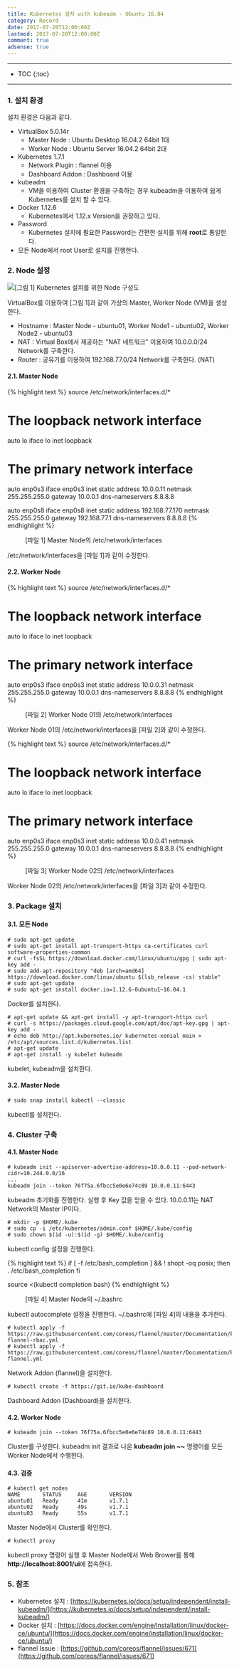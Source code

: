 ```yaml
---
title: Kubernetes 설치 with kubeadm - Ubuntu 16.04
category: Record
date: 2017-07-20T12:00:00Z
lastmod: 2017-07-20T12:00:00Z
comment: true
adsense: true
---
```


***

* TOC
{:toc}

***

### 1. 설치 환경

설치 환경은 다음과 같다.
* VirtualBox 5.0.14r
  * Master Node : Ubuntu Desktop 16.04.2 64bit 1대
  * Worker Node : Ubuntu Server 16.04.2 64bit 2대
* Kubernetes 1.7.1
  * Network Plugin : flannel 이용
  * Dashboard Addon : Dashboard 이용
* kubeadm
  * VM을 이용하여 Cluster 환경을 구축하는 경우 kubeadm을 이용하여 쉽게 Kubernetes를 설치 할 수 있다.
* Docker 1.12.6
  * Kubernetes에서 1.12.x Version을 권장하고 있다.
* Password
  * Kubernetes 설치에 필요한 Password는 간편한 설치를 위해 **root**로 통일한다.
* 모든 Node에서 root User로 설치를 진행한다.

### 2. Node 설정

![[그림 1] Kubernetes 설치를 위한 Node 구성도]({{site.baseurl}}/images/record/Kubernetes_kubeadm_Install_Ubuntu_16.04/Node_Setting.PNG)

VirtualBox를 이용하여 [그림 1]과 같이 가상의 Master, Worker Node (VM)을 생성한다.
* Hostname : Master Node - ubuntu01, Worker Node1 - ubuntu02, Worker Node2 - ubuntu03
* NAT : Virtual Box에서 제공하는 "NAT 네트워크" 이용하여 10.0.0.0/24 Network를 구축한다.
* Router : 공유기를 이용하여 192.168.77.0/24 Network를 구축한다. (NAT)

#### 2.1. Master Node

{% highlight text %}
source /etc/network/interfaces.d/*

# The loopback network interface
auto lo
iface lo inet loopback

# The primary network interface
auto enp0s3
iface enp0s3 inet static
address 10.0.0.11
netmask 255.255.255.0
gateway 10.0.0.1
dns-nameservers 8.8.8.8

auto enp0s8
iface enp0s8 inet static
address 192.168.77.170
netmask 255.255.255.0
gateway 192.168.77.1
dns-nameservers 8.8.8.8
{% endhighlight %}
<figure>
<figcaption class="caption">[파일 1] Master Node의 /etc/network/interfaces</figcaption>
</figure>

/etc/network/interfaces을 [파일 1]과 같이 수정한다.

#### 2.2. Worker Node

{% highlight text %}
source /etc/network/interfaces.d/*

# The loopback network interface
auto lo
iface lo inet loopback

# The primary network interface
auto enp0s3
iface enp0s3 inet static
address 10.0.0.31
netmask 255.255.255.0
gateway 10.0.0.1
dns-nameservers 8.8.8.8
{% endhighlight %}
<figure>
<figcaption class="caption">[파일 2] Worker Node 01의 /etc/network/interfaces</figcaption>
</figure>

Worker Node 01의 /etc/network/interfaces을 [파일 2]와 같이 수정한다.

{% highlight text %}
source /etc/network/interfaces.d/*

# The loopback network interface
auto lo
iface lo inet loopback

# The primary network interface
auto enp0s3
iface enp0s3 inet static
address 10.0.0.41
netmask 255.255.255.0
gateway 10.0.0.1
dns-nameservers 8.8.8.8
{% endhighlight %}
<figure>
<figcaption class="caption">[파일 3] Worker Node 02의 /etc/network/interfaces</figcaption>
</figure>

Worker Node 02의 /etc/network/interfaces을 [파일 3]과 같이 수정한다.

### 3. Package 설치

#### 3.1. 모든 Node

~~~
# sudo apt-get update
# sudo apt-get install apt-transport-https ca-certificates curl software-properties-common
# curl -fsSL https://download.docker.com/linux/ubuntu/gpg | sudo apt-key add -
# sudo add-apt-repository "deb [arch=amd64] https://download.docker.com/linux/ubuntu $(lsb_release -cs) stable"
# sudo apt-get update
# sudo apt-get install docker.io=1.12.6-0ubuntu1~16.04.1
~~~

Docker를 설치한다.

~~~
# apt-get update && apt-get install -y apt-transport-https curl
# curl -s https://packages.cloud.google.com/apt/doc/apt-key.gpg | apt-key add -
# echo deb http://apt.kubernetes.io/ kubernetes-xenial main > /etc/apt/sources.list.d/kubernetes.list
# apt-get update
# apt-get install -y kubelet kubeadm
~~~

kubelet, kubeadm을 설치한다.

#### 3.2. Master Node

~~~
# sudo snap install kubectl --classic
~~~

kubectl를 설치한다.

### 4. Cluster 구축

#### 4.1. Master Node

~~~
# kubeadm init --apiserver-advertise-address=10.0.0.11 --pod-network-cidr=10.244.0.0/16
...
kubeadm join --token 76f75a.6fbcc5e0e6e74c89 10.0.0.11:6443
~~~

kubeadm 초기화를 진행한다. 실행 후 Key 값을 얻을 수 있다. 10.0.0.11는 NAT Network의 Master IP이다.

~~~
# mkdir -p $HOME/.kube
# sudo cp -i /etc/kubernetes/admin.conf $HOME/.kube/config
# sudo chown $(id -u):$(id -g) $HOME/.kube/config
~~~

kubectl config 설정을 진행한다.

{% highlight text %}
if [ -f /etc/bash_completion ] && ! shopt -oq posix; then
    . /etc/bash_completion
fi

source <(kubectl completion bash)
{% endhighlight %}
<figure>
<figcaption class="caption">[파일 4] Master Node의 ~/.bashrc</figcaption>
</figure>

kubectl autocomplete 설정을 진행한다. ~/.bashrc에 [파일 4]의 내용을 추가한다.

~~~
# kubectl apply -f https://raw.githubusercontent.com/coreos/flannel/master/Documentation/kube-flannel-rbac.yml
# kubectl apply -f https://raw.githubusercontent.com/coreos/flannel/master/Documentation/kube-flannel.yml
~~~

Network Addon (flannel)을 설치한다.

~~~
# kubectl create -f https://git.io/kube-dashboard
~~~

Dashboard Addon (Dashboard)을 설치한다.

#### 4.2. Worker Node

~~~
# kubeadm join --token 76f75a.6fbcc5e0e6e74c89 10.0.0.11:6443
~~~

Cluster를 구성한다. kubeadm init 결과로 나온 **kubeadm join ~~** 명령어를 모든 Worker Node에서 수행한다.

#### 4.3. 검증

~~~
# kubectl get nodes
NAME       STATUS     AGE       VERSION
ubuntu01   Ready      41m       v1.7.1
ubuntu02   Ready      49s       v1.7.1
ubuntu03   Ready      55s       v1.7.1
~~~

Master Node에서 Cluster를 확인한다. 

~~~
# kubectl proxy
~~~

kubectl proxy 명령어 실행 후 Master Node에서 Web Brower를 통해 **http://localhost:8001/ui**에 접속한다.

### 5. 참조

* Kubernetes 설치 : [https://kubernetes.io/docs/setup/independent/install-kubeadm/](https://kubernetes.io/docs/setup/independent/install-kubeadm/)
* Docker 설치 : [https://docs.docker.com/engine/installation/linux/docker-ce/ubuntu/](https://docs.docker.com/engine/installation/linux/docker-ce/ubuntu/)
* flannel Issue :  [https://github.com/coreos/flannel/issues/671](https://github.com/coreos/flannel/issues/671)
